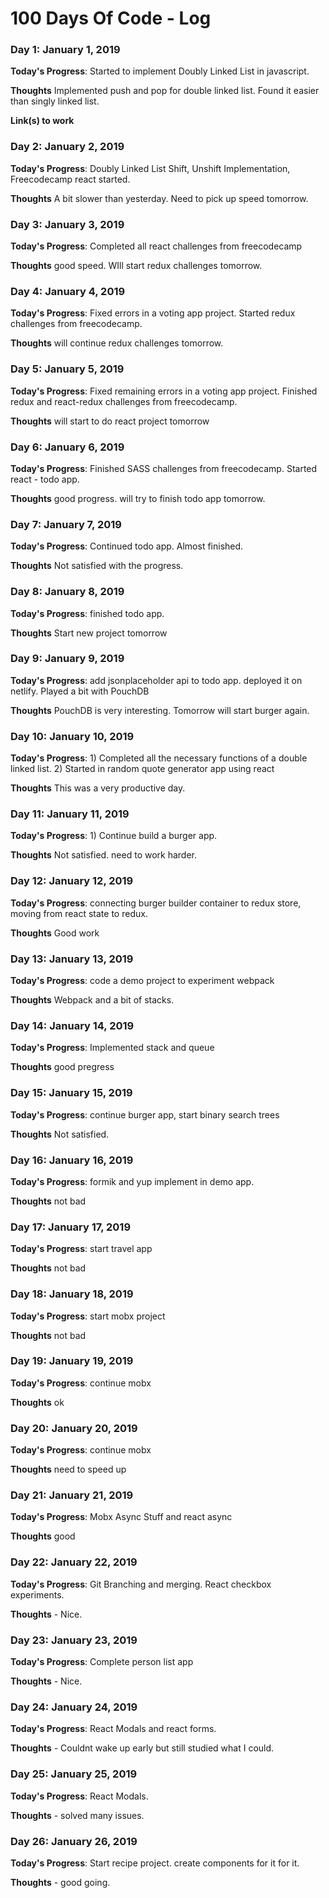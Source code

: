 # 100 Days Of Code - Log




### Day 1: January 1, 2019

**Today's Progress**: Started to implement Doubly Linked List in javascript.

**Thoughts** Implemented push and pop for double linked list. Found it easier than singly linked list.

**Link(s) to work**


### Day 2: January 2, 2019

**Today's Progress**: Doubly Linked List Shift, Unshift Implementation, Freecodecamp react started.

**Thoughts** A bit slower than yesterday. Need to pick up speed tomorrow.

### Day 3: January 3, 2019

**Today's Progress**: Completed all react challenges from freecodecamp

**Thoughts** good speed. WIll start redux challenges tomorrow.

### Day 4: January 4, 2019

**Today's Progress**: Fixed errors in a voting app project. Started redux challenges from freecodecamp.

**Thoughts** will continue redux challenges tomorrow.

### Day 5: January 5, 2019

**Today's Progress**: Fixed remaining errors in a voting app project. Finished redux and react-redux challenges from freecodecamp.

**Thoughts** will start to do react project tomorrow

### Day 6: January 6, 2019

**Today's Progress**: Finished SASS challenges from freecodecamp. Started react - todo app.

**Thoughts** good progress. will try to finish todo app tomorrow.

### Day 7: January 7, 2019

**Today's Progress**: Continued todo app. Almost finished.

**Thoughts** Not satisfied with the progress.

### Day 8: January 8, 2019

**Today's Progress**: finished todo app.

**Thoughts** Start new project tomorrow

### Day 9: January 9, 2019

**Today's Progress**: add jsonplaceholder api to todo app. deployed it on netlify. Played a bit with PouchDB

**Thoughts** PouchDB is very interesting. Tomorrow will start burger again.

### Day 10: January 10, 2019

**Today's Progress**: 1) Completed all the necessary functions of a double linked list. 2) Started in random quote generator app using react

**Thoughts** This was a very productive day.

### Day 11: January 11, 2019

**Today's Progress**: 1) Continue build a burger app.

**Thoughts** Not satisfied. need to work harder.

### Day 12: January 12, 2019

**Today's Progress**: connecting burger builder container to redux store, moving from react state to redux.

**Thoughts** Good work

### Day 13: January 13, 2019

**Today's Progress**: code a demo project to experiment webpack

**Thoughts** Webpack and a bit of stacks.

### Day 14: January 14, 2019

**Today's Progress**: Implemented stack and queue

**Thoughts** good pregress

### Day 15: January 15, 2019

**Today's Progress**: continue burger app, start binary search trees

**Thoughts** Not satisfied.

### Day 16: January 16, 2019

**Today's Progress**: formik and yup implement in demo app.

**Thoughts** not bad

### Day 17: January 17, 2019

**Today's Progress**: start travel app

**Thoughts** not bad

### Day 18: January 18, 2019

**Today's Progress**: start mobx project

**Thoughts** not bad

### Day 19: January 19, 2019

**Today's Progress**: continue mobx

**Thoughts** ok

### Day 20: January 20, 2019

**Today's Progress**: continue mobx

**Thoughts** need to speed up


### Day 21: January 21, 2019

**Today's Progress**: Mobx Async Stuff and react async

**Thoughts** good

### Day 22: January 22, 2019

**Today's Progress**: Git Branching and merging. React checkbox experiments.

**Thoughts** - Nice.

### Day 23: January 23, 2019

**Today's Progress**: Complete person list app

**Thoughts** - Nice.

### Day 24: January 24, 2019

**Today's Progress**: React Modals and react forms.

**Thoughts** - Couldnt wake up early but still studied what I could.

### Day 25: January 25, 2019

**Today's Progress**: React Modals.

**Thoughts** - solved many issues.

### Day 26: January 26, 2019

**Today's Progress**: Start recipe project. create components for it for it.

**Thoughts** - good going.




